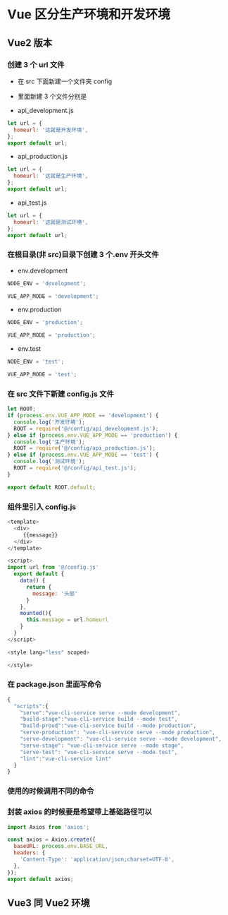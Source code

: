 # Vue 区分生产环境和开发环境

## Vue2 版本

### 创建 3 个 url 文件

- 在 src 下面新建一个文件夹 config

- 里面新建 3 个文件分别是

- api_development.js

```javascript
let url = {
  homeurl: '这就是开发环境',
};
export default url;
```

- api_production.js

```javascript
let url = {
  homeurl: '这就是生产环境',
};
export default url;
```

- api_test.js

```javascript
let url = {
  homeurl: '这就是测试环境',
};
export default url;
```

### 在根目录(非 src)目录下创建 3 个.env 开头文件

- env.development

```javascript
NODE_ENV = 'development';

VUE_APP_MODE = 'development';
```

- env.production

```javascript
NODE_ENV = 'production';

VUE_APP_MODE = 'production';
```

- env.test

```javascript
NODE_ENV = 'test';

VUE_APP_MODE = 'test';
```

### 在 src 文件下新建 config.js 文件

```javascript
let ROOT;
if (process.env.VUE_APP_MODE == 'development') {
  console.log('开发环境');
  ROOT = require('@/config/api_development.js');
} else if (process.env.VUE_APP_MODE == 'production') {
  console.log('生产环境');
  ROOT = require('@/config/api_production.js');
} else if (process.env.VUE_APP_MODE == 'test') {
  console.log('测试环境');
  ROOT = require('@/config/api_test.js');
}

export default ROOT.default;
```

### 组件里引入 config.js

```javascript
<template>
  <div>
     {{message}}
  </div>
</template>

<script>
import url from '@/config.js'
  export default {
    data() {
      return {
        message: '头部'
      }
    },
    mounted(){
      this.message = url.homeurl
    }
  }
</script>

<style lang="less" scoped>

</style>
```

### 在 package.json 里面写命令

```javascript
{
  "scripts":{
    "serve":"vue-cli-service serve --mode development",
    "build-stage":"vue-cli-service build --mode test",
    "build-proud":"vue-cli-service build --mode production",
    "serve-production": "vue-cli-service serve --mode production",
    "serve-development": "vue-cli-service serve --mode development",
    "serve-stage": "vue-cli-service serve --mode stage",
    "serve-test": "vue-cli-service serve --mode test",
    "lint":"vue-cli-service lint"
  }
}
```

### 使用的时候调用不同的命令

### 封装 axios 的时候要是希望带上基础路径可以

```javascript
import Axios from 'axios';

const axios = Axios.create({
  baseURL: process.env.BASE_URL,
  headers: {
    'Content-Type': 'application/json;charset=UTF-8',
  },
});
export default axios;
```

## Vue3 同 Vue2 环境
